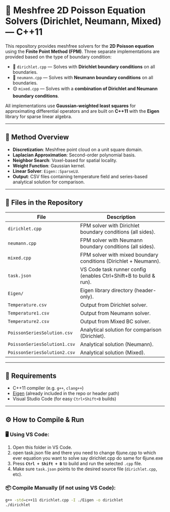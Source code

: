 # 🔷 Meshfree 2D Poisson Equation Solvers (Dirichlet, Neumann, Mixed) — C++11

This repository provides meshfree solvers for the **2D Poisson equation** using the **Finite Point Method (FPM)**. Three separate implementations are provided based on the type of boundary condition:

- 🔴 `dirichlet.cpp` — Solves with **Dirichlet boundary conditions** on all boundaries.
- 🔵 `neumann.cpp` — Solves with **Neumann boundary conditions** on all boundaries.
- 🟡 `mixed.cpp` — Solves with a **combination of Dirichlet and Neumann boundary conditions**.

All implementations use **Gaussian-weighted least squares** for approximating differential operators and are built on **C++11** with the **Eigen** library for sparse linear algebra.

---

## 🧠 Method Overview

- **Discretization**: Meshfree point cloud on a unit square domain.
- **Laplacian Approximation**: Second-order polynomial basis.
- **Neighbor Search**: Voxel-based for spatial locality.
- **Weight Function**: Gaussian kernel.
- **Linear Solver**: `Eigen::SparseLU`.
- **Output**: CSV files containing temperature field and series-based analytical solution for comparison.

---

## 📁 Files in the Repository

| File                  | Description                                                                 |
|-----------------------|-----------------------------------------------------------------------------|
| `dirichlet.cpp`       | FPM solver with Dirichlet boundary conditions (all sides).                  |
| `neumann.cpp`         | FPM solver with Neumann boundary conditions (all sides).                    |
| `mixed.cpp`           | FPM solver with mixed boundary conditions (Dirichlet + Neumann).            |
| `task.json`           | VS Code task runner config (enables Ctrl+Shift+B to build & run).           |
| `Eigen/`              | Eigen library directory (header-only).                                      |
| `Temperature.csv`     | Output from Dirichlet solver.                                               |
| `Temperature1.csv`    | Output from Neumann solver.                                                 |
| `Temperature2.csv`    | Output from Mixed BC solver.                                                |
| `PoissonSeriesSolution.csv` | Analytical solution for comparison (Dirichlet).                     |
| `PoissonSeriesSolution1.csv`| Analytical solution (Neumann).                                      |
| `PoissonSeriesSolution2.csv`| Analytical solution (Mixed).                                        |

---

## 🧰 Requirements

- C++11 compiler (e.g. `g++`, `clang++`)
- [Eigen](https://eigen.tuxfamily.org/) (already included in the repo or header path)
- Visual Studio Code (for easy `Ctrl+Shift+B` builds)

---

## ⚙️ How to Compile & Run

### 🖥 Using VS Code:
1. Open this folder in VS Code.
2. open task.json file and there you need to change 6june.cpp to which ever equation you want to solve say dirichlet.cpp do same for 6june.exe
3. Press **`Ctrl + Shift + B`** to build and run the selected `.cpp` file.
4. Make sure `task.json` points to the desired source file (`dirichlet.cpp`, etc).

### 📦 Compile Manually (if not using VS Code):
```bash
g++ -std=c++11 dirichlet.cpp -I ./Eigen -o dirichlet
./dirichlet
